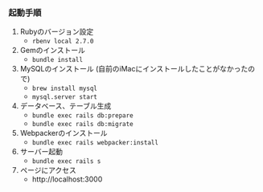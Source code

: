 ### 起動手順
1. Rubyのバージョン設定
   * `rbenv local 2.7.0`
2. Gemのインストール
   * `bundle install`
3. MySQLのインストール (自前のiMacにインストールしたことがなかったので)
   * `brew install mysql`
   * `mysql.server start`
4. データベース、テーブル生成
   * `bundle exec rails db:prepare`
   * `bundle exec rails db:migrate`
5. Webpackerのインストール
   * `bundle exec rails webpacker:install`
6. サーバー起動
   * `bundle exec rails s`
7. ページにアクセス
   * http://localhost:3000
